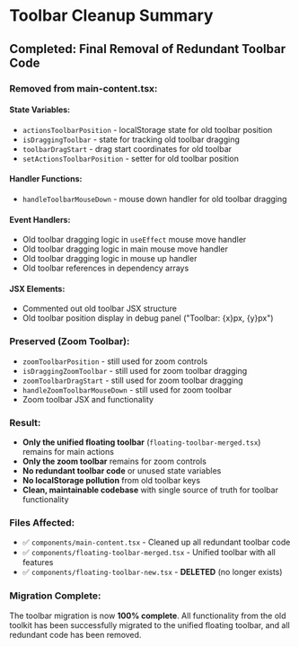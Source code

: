 # Toolbar Cleanup Summary

## Completed: Final Removal of Redundant Toolbar Code

### Removed from main-content.tsx:

#### State Variables:
- `actionsToolbarPosition` - localStorage state for old toolbar position
- `isDraggingToolbar` - state for tracking old toolbar dragging
- `toolbarDragStart` - drag start coordinates for old toolbar
- `setActionsToolbarPosition` - setter for old toolbar position

#### Handler Functions:
- `handleToolbarMouseDown` - mouse down handler for old toolbar dragging

#### Event Handlers:
- Old toolbar dragging logic in `useEffect` mouse move handler
- Old toolbar dragging logic in main mouse move handler  
- Old toolbar dragging logic in mouse up handler
- Old toolbar references in dependency arrays

#### JSX Elements:
- Commented out old toolbar JSX structure
- Old toolbar position display in debug panel ("Toolbar: {x}px, {y}px")

### Preserved (Zoom Toolbar):
- `zoomToolbarPosition` - still used for zoom controls
- `isDraggingZoomToolbar` - still used for zoom toolbar dragging
- `zoomToolbarDragStart` - still used for zoom toolbar dragging
- `handleZoomToolbarMouseDown` - still used for zoom toolbar
- Zoom toolbar JSX and functionality

### Result:
- **Only the unified floating toolbar** (`floating-toolbar-merged.tsx`) remains for main actions
- **Only the zoom toolbar** remains for zoom controls
- **No redundant toolbar code** or unused state variables
- **No localStorage pollution** from old toolbar keys
- **Clean, maintainable codebase** with single source of truth for toolbar functionality

### Files Affected:
- ✅ `components/main-content.tsx` - Cleaned up all redundant toolbar code
- ✅ `components/floating-toolbar-merged.tsx` - Unified toolbar with all features
- ✅ `components/floating-toolbar-new.tsx` - **DELETED** (no longer exists)

### Migration Complete:
The toolbar migration is now **100% complete**. All functionality from the old toolkit has been successfully migrated to the unified floating toolbar, and all redundant code has been removed.
